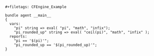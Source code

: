 ```{=org}
#+filetags: CFEngine_Example
```
``` {.cfengine3 tangle="function_eval_pi_and_ceil.cf"}
bundle agent __main__
{
  vars:
    "pi" string => eval( "pi", "math", "infix");
    "pi_rounded_up" string => eval( "ceil(pi)", "math", "infix" ); 
  reports:
    "pi == '$(pi)'";
    "pi_rounded_up == '$(pi_rounded_up)'";
}
```
